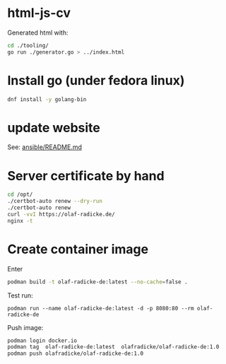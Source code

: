 # html-js-cv #

Generated html with:

```bash
cd ./tooling/
go run ./generator.go > ../index.html
```

# Install go (under fedora linux) #

```bash
dnf install -y golang-bin

```

# update website

See: [ansible/README.md](ansible/README.md)

# Server certificate by hand

```bash
cd /opt/
./certbot-auto renew --dry-run
./certbot-auto renew
curl -vvI https://olaf-radicke.de/
nginx -t
```

# Create container image

Enter

```bash
podman build -t olaf-radicke-de:latest --no-cache=false .
```

Test run:

```
podman run --name olaf-radicke-de:latest -d -p 8080:80 --rm olaf-radicke-de
```

Push image:

```bash
podman login docker.io
podman tag  olaf-radicke-de:latest  olafradicke/olaf-radicke-de:1.0
podman push olafradicke/olaf-radicke-de:1.0
```